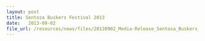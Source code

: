 ```yaml
---
layout: post
title: Sentosa Buskers Festival 2013
date:   2013-09-02
file_url: /resources/news/files/20130902_Media-Release_Sentosa_Buskers_Festival_2013.pdf
---
```

